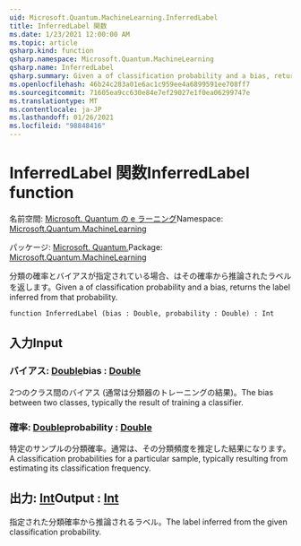 ```yaml
---
uid: Microsoft.Quantum.MachineLearning.InferredLabel
title: InferredLabel 関数
ms.date: 1/23/2021 12:00:00 AM
ms.topic: article
qsharp.kind: function
qsharp.namespace: Microsoft.Quantum.MachineLearning
qsharp.name: InferredLabel
qsharp.summary: Given a of classification probability and a bias, returns the label inferred from that probability.
ms.openlocfilehash: 46b24c283a01e6ac1c959ee4a6899591ee708ff7
ms.sourcegitcommit: 71605ea9cc630e84e7ef29027e1f0ea06299747e
ms.translationtype: MT
ms.contentlocale: ja-JP
ms.lasthandoff: 01/26/2021
ms.locfileid: "98848416"
---
```

# <a name="inferredlabel-function"></a><span data-ttu-id="48fd7-102">InferredLabel 関数</span><span class="sxs-lookup"><span data-stu-id="48fd7-102">InferredLabel function</span></span>

<span data-ttu-id="48fd7-103">名前空間: [Microsoft. Quantum の e ラーニング](xref:Microsoft.Quantum.MachineLearning)</span><span class="sxs-lookup"><span data-stu-id="48fd7-103">Namespace: [Microsoft.Quantum.MachineLearning](xref:Microsoft.Quantum.MachineLearning)</span></span>

<span data-ttu-id="48fd7-104">パッケージ: [Microsoft. Quantum.](https://nuget.org/packages/Microsoft.Quantum.MachineLearning)</span><span class="sxs-lookup"><span data-stu-id="48fd7-104">Package: [Microsoft.Quantum.MachineLearning](https://nuget.org/packages/Microsoft.Quantum.MachineLearning)</span></span>


<span data-ttu-id="48fd7-105">分類の確率とバイアスが指定されている場合、はその確率から推論されたラベルを返します。</span><span class="sxs-lookup"><span data-stu-id="48fd7-105">Given a of classification probability and a bias, returns the label inferred from that probability.</span></span>

```qsharp
function InferredLabel (bias : Double, probability : Double) : Int
```


## <a name="input"></a><span data-ttu-id="48fd7-106">入力</span><span class="sxs-lookup"><span data-stu-id="48fd7-106">Input</span></span>

### <a name="bias--double"></a><span data-ttu-id="48fd7-107">バイアス: [Double](xref:microsoft.quantum.lang-ref.double)</span><span class="sxs-lookup"><span data-stu-id="48fd7-107">bias : [Double](xref:microsoft.quantum.lang-ref.double)</span></span>

<span data-ttu-id="48fd7-108">2つのクラス間のバイアス (通常は分類器のトレーニングの結果)。</span><span class="sxs-lookup"><span data-stu-id="48fd7-108">The bias between two classes, typically the result of training a classifier.</span></span>


### <a name="probability--double"></a><span data-ttu-id="48fd7-109">確率: [Double](xref:microsoft.quantum.lang-ref.double)</span><span class="sxs-lookup"><span data-stu-id="48fd7-109">probability : [Double](xref:microsoft.quantum.lang-ref.double)</span></span>

<span data-ttu-id="48fd7-110">特定のサンプルの分類確率。通常は、その分類頻度を推定した結果になります。</span><span class="sxs-lookup"><span data-stu-id="48fd7-110">A classification probabilities for a particular sample, typically resulting from estimating its classification frequency.</span></span>



## <a name="output--int"></a><span data-ttu-id="48fd7-111">出力: [Int](xref:microsoft.quantum.lang-ref.int)</span><span class="sxs-lookup"><span data-stu-id="48fd7-111">Output : [Int](xref:microsoft.quantum.lang-ref.int)</span></span>

<span data-ttu-id="48fd7-112">指定された分類確率から推論されるラベル。</span><span class="sxs-lookup"><span data-stu-id="48fd7-112">The label inferred from the given classification probability.</span></span>